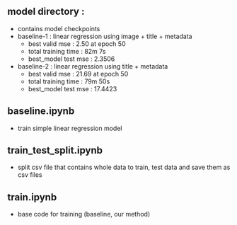 ## model directory :

-   contains model checkpoints
-   baseline-1 : linear regression using image + title + metadata
    -   best valid mse : 2.50 at epoch 50
    -   total training time : 82m 7s
    -   best_model test mse : 2.3506
-   baseline-2 : linear regression using title + metadata
    -   best valid mse : 21.69 at epoch 50
    -   total training time : 79m 50s
    -   best_model test mse : 17.4423

## baseline.ipynb

-   train simple linear regression model

## train_test_split.ipynb

-   split csv file that contains whole data to train, test data and save them as csv files

## train.ipynb

-   base code for training (baseline, our method)
